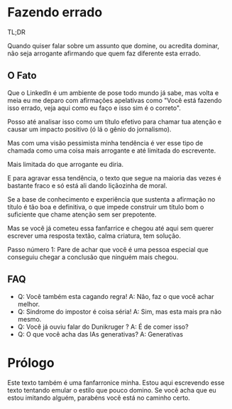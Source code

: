 # Fazendo errado

TL;DR

Quando quiser falar sobre um assunto que domine, ou acredita dominar, não seja arrogante afirmando que quem faz diferente esta errado.

## O Fato 

Que o LinkedIn é um ambiente de pose todo mundo já sabe, mas volta e meia eu me deparo com afirmações apelativas como "Você está fazendo isso errado, veja aqui como eu faço e isso sim é o correto".

Posso até analisar isso como um título efetivo para chamar tua atenção e causar um impacto positivo (ó lá o gênio do jornalismo).

Mas com uma visão pessimista minha tendência é ver esse tipo de chamada como uma coisa mais arrogante e até limitada do escrevente.

Mais limitada do que arrogante eu diria.

E para agravar essa tendência, o texto que segue na maioria das vezes é bastante fraco e só está ali dando liçãozinha de moral.

Se a base de conhecimento e experiência que sustenta a afirmação no título é tão boa e definitiva, o que impede construir um título bom o suficiente que chame atenção sem ser prepotente.

Mas se você já cometeu essa fanfarrice  e chegou até aqui sem querer escrever uma resposta textão, calma criatura, tem solução.

Passo número 1: Pare de achar que você é uma pessoa especial que conseguiu chegar a conclusão que ninguém mais chegou.



## FAQ
- Q: Você também esta cagando regra! A: Não, faz o que você achar melhor.
- Q: Sindrome do impostor é coisa séria! A: Sim, mas esta mais pra não mesmo.
- Q: Você já ouviu falar do Dunikruger ? A: É de comer isso?
- Q: O que você acha das IAs generativas? A: Generativas


# Prólogo
Este texto também é uma fanfarronice minha.
Estou aqui escrevendo esse texto tentando emular o estilo que pouco domino.
Se você acha que eu estou imitando alguém, parabéns você está no caminho certo.
